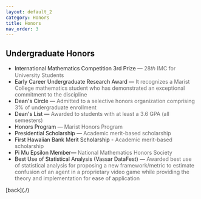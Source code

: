 ```yaml
---
layout: default_2
category: Honors
title: Honors
nav_order: 3
---
```


## Undergraduate Honors

<ul>
    <li>International Mathematics Competition 3rd Prize — <span style="color:#696969">28𝑡ℎ IMC for University Students</span></li>
    <li>Early Career Undergraduate Research Award — <span style="color:#696969">It recognizes a Marist College mathematics student who has demonstrated an exceptional commitment to the discipline</span></li>
    <li>Dean's Circle — <span style="color:#696969">Admitted to a selective honors organization comprising 3% of undergraduate enrollment</span></li>
    <li>Dean's List — <span style="color:#696969">Awarded to students with at least a 3.6 GPA (all semesters)</span></li>
    <li>Honors Program — <span style="color:#696969">Marist Honors Program</span></li>
    <li>Presidential Scholarship — <span style="color:#696969">Academic merit-based scholarship</span></li>
    <li>First Hawaiian Bank Merit Scholarship -  <span style="color:#696969">Academic merit-based scholarship</span></li>
    <li>Pi Mu Epsilon Member— <span style="color:#696969">National Mathematics Honors Society</span></li>
    <li>Best Use of Statistical Analysis (Vassar DataFest) — <span style="color:#696969">Awarded best use of statistical analysis for proposing a new framework/metric to estimate confusion of an agent in a proprietary video game while providing the theory and implementation for ease of application</span></li>
</ul>
[back](./)
